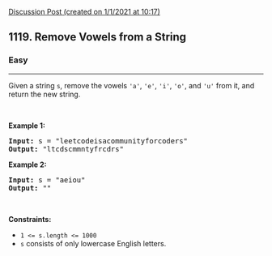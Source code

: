 [Discussion Post (created on 1/1/2021 at 10:17)](https://leetcode.com/problems/remove-vowels-from-a-string/submissions/)  
<h2>1119. Remove Vowels from a String</h2><h3>Easy</h3><hr><div><p>Given a string <code>s</code>, remove the vowels <code>'a'</code>, <code>'e'</code>, <code>'i'</code>, <code>'o'</code>, and <code>'u'</code> from it, and return the new string.</p>

<p>&nbsp;</p>
<p><strong>Example 1:</strong></p>

<pre><strong>Input:</strong> s = "leetcodeisacommunityforcoders"
<strong>Output:</strong> "ltcdscmmntyfrcdrs"
</pre>

<p><strong>Example 2:</strong></p>

<pre><strong>Input:</strong> s = "aeiou"
<strong>Output:</strong> ""
</pre>

<p>&nbsp;</p>
<p><strong>Constraints:</strong></p>

<ul>
	<li><code>1 &lt;= s.length &lt;= 1000</code></li>
	<li><code>s</code> consists of only lowercase English letters.</li>
</ul>
</div>